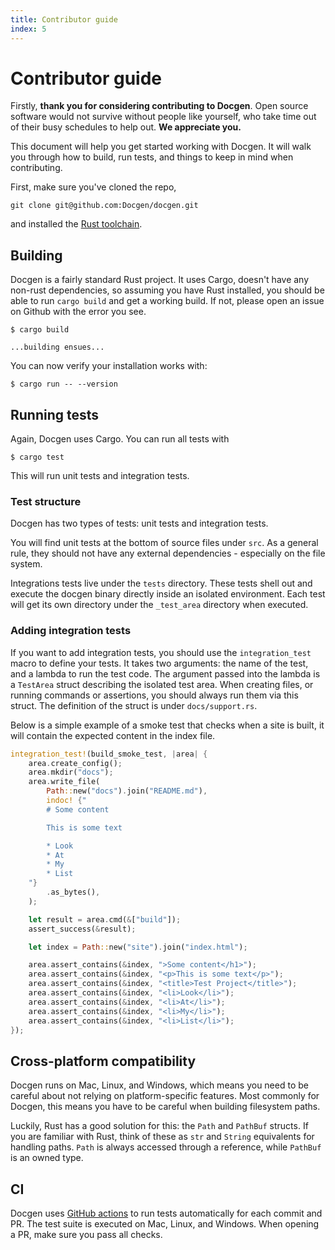 ```yaml
---
title: Contributor guide
index: 5
---
```


# Contributor guide

Firstly, **thank you for considering contributing to Docgen**. Open source software would not
survive without people like yourself, who take time out of their busy schedules to help out. **We
appreciate you.**

This document will help you get started working with Docgen. It will walk you through how to build,
run tests, and things to keep in mind when contributing.

First, make sure you've cloned the repo,

```
git clone git@github.com:Docgen/docgen.git
```

and installed the [Rust toolchain](https://www.rust-lang.org/learn/get-started).

## Building

Docgen is a fairly standard Rust project. It uses Cargo, doesn't have any non-rust dependencies, so
assuming you have Rust installed, you should be able to run `cargo build` and get a working build.
If not, please open an issue on Github with the error you see.

```
$ cargo build

...building ensues...
```

You can now verify your installation works with:

```
$ cargo run -- --version
```

## Running tests

Again, Docgen uses Cargo. You can run all tests with

```
$ cargo test
```

This will run unit tests and integration tests.

### Test structure

Docgen has two types of tests: unit tests and integration tests.

You will find unit tests at the bottom of source files under `src`. As a general rule, they should
not have any external dependencies - especially on the file system.

Integrations tests live under the `tests` directory. These tests shell out and execute the docgen
binary directly inside an isolated environment. Each test will get its own directory under the
`_test_area` directory when executed.

### Adding integration tests

If you want to add integration tests, you should use the `integration_test` macro to define your
tests. It takes two arguments: the name of the test, and a lambda to run the test code. The argument
passed into the lambda is a `TestArea` struct describing the isolated test area. When creating
files, or running commands or assertions, you should always run them via this struct. The definition
of the struct is under `docs/support.rs`.

Below is a simple example of a smoke test that checks when a site is built, it will contain the
expected content in the index file.

```rust
integration_test!(build_smoke_test, |area| {
    area.create_config();
    area.mkdir("docs");
    area.write_file(
        Path::new("docs").join("README.md"),
        indoc! {"
        # Some content

        This is some text

        * Look
        * At
        * My
        * List
    "}
        .as_bytes(),
    );

    let result = area.cmd(&["build"]);
    assert_success(&result);

    let index = Path::new("site").join("index.html");

    area.assert_contains(&index, ">Some content</h1>");
    area.assert_contains(&index, "<p>This is some text</p>");
    area.assert_contains(&index, "<title>Test Project</title>");
    area.assert_contains(&index, "<li>Look</li>");
    area.assert_contains(&index, "<li>At</li>");
    area.assert_contains(&index, "<li>My</li>");
    area.assert_contains(&index, "<li>List</li>");
});
```

## Cross-platform compatibility

Docgen runs on Mac, Linux, and Windows, which means you need to be careful about not relying on
platform-specific features. Most commonly for Docgen, this means you have to be careful when
building filesystem paths.

Luckily, Rust has a good solution for this: the `Path` and `PathBuf` structs. If you are familiar
with Rust, think of these as `str` and `String` equivalents for handling paths. `Path` is always
accessed through a reference, while `PathBuf` is an owned type.

## CI

Docgen uses [GitHub actions](https://github.com/thecodrr/docgen/actions) to run tests
automatically for each commit and PR. The test suite is executed on Mac, Linux, and Windows. When
opening a PR, make sure you pass all checks.
